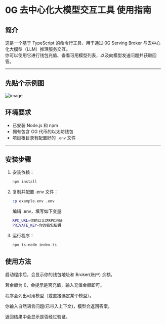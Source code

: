 # 0G 去中心化大模型交互工具 使用指南

## 简介

这是一个基于 TypeScript 的命令行工具，用于通过 0G Serving Broker 与去中心化大模型（LLM）推理服务交互。  
你可以使用它进行钱包充值、查看可用模型列表，以及向模型发送问题并获取回答。

---

## 先贴个示例图
![image](https://github.com/user-attachments/assets/13eb47df-f403-4bf5-9f34-4d908fe2a33b)


## 环境要求

- 已安装 Node.js 和 npm  
- 拥有包含 OG 代币的以太坊钱包  
- 项目根目录有配置好的 `.env` 文件  
---

## 安装步骤

1. 安装依赖：
   ```bash
   npm install
   ```
2. 复制并配置 .env 文件：
   ```bash
   cp example.env .env
   ```
   编辑 .env，填写如下变量:
   ```bash
   RPC_URL=你的以太坊RPC地址
   PRIVATE_KEY=你的钱包私钥
   ```
3. 运行程序：
   ```bash
   npx ts-node index.ts
   ```

## 使用方法
启动程序后，会显示你的钱包地址和 Broker(账户) 余额。

若余额为 0，会提示是否充值，输入充值金额即可。

程序会列出可用模型（或直接选定某个模型）。

你输入自然语言问题(已带入上下文)，模型会返回答案。

返回结果中会显示是否经过验证。
